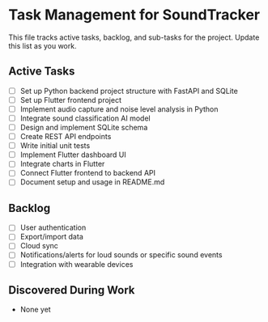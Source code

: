 # Task Management for SoundTracker

This file tracks active tasks, backlog, and sub-tasks for the project. Update this list as you work.

## Active Tasks
- [ ] Set up Python backend project structure with FastAPI and SQLite
- [ ] Set up Flutter frontend project
- [ ] Implement audio capture and noise level analysis in Python
- [ ] Integrate sound classification AI model
- [ ] Design and implement SQLite schema
- [ ] Create REST API endpoints
- [ ] Write initial unit tests
- [ ] Implement Flutter dashboard UI
- [ ] Integrate charts in Flutter
- [ ] Connect Flutter frontend to backend API
- [ ] Document setup and usage in README.md

## Backlog
- [ ] User authentication
- [ ] Export/import data
- [ ] Cloud sync
- [ ] Notifications/alerts for loud sounds or specific sound events
- [ ] Integration with wearable devices

## Discovered During Work
- None yet
